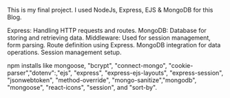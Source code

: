 This is my final project. I used NodeJs, Express, EJS & MongoDB for this Blog.

Express: Handling HTTP requests and routes.
MongoDB: Database for storing and retrieving data.
Middleware: Used for session management, form parsing.
Route definition using Express.
MongoDB integration for data operations.
Session management setup.

npm installs like mongoose, "bcrypt", "connect-mongo", "cookie-parser","dotenv":,"ejs", "express", "express-ejs-layouts", "express-session",  "jsonwebtoken", "method-override", "mongo-sanitize","mongodb", "mongoose",    "react-icons", "session", and "sort-by".
